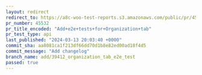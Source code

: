 ```yaml
---
layout: redirect
redirect_to: https://a8c-woo-test-reports.s3.amazonaws.com/public/pr/45532/api/index.html
pr_number: 45532
pr_title_encoded: "Add+e2e+tests+for+Organization+tab"
pr_test_type: api
last_published: "2024-03-13 20:03:40 +0000"
commit_sha: aa8081ca1f213df66dd70d1b8e82ed00ad18f4d5
commit_message: "Add changelog"
branch_name: add/39412_organization_tab_e2e_test
passed: true
---
```

